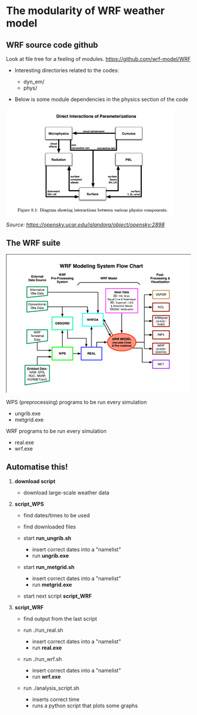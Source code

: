 # The modularity of WRF weather model


## WRF source code github

Look at file tree for a feeling of modules. <https://github.com/wrf-model/WRF>

- Interesting directories related to the codes:
    - dyn_em/
    - phys/

- Below is some module dependencies in the physics section of the code

![image](img/wrf-physics.PNG)

*Source: <https://opensky.ucar.edu/islandora/object/opensky:2898>*

## The WRF suite

![image](img/WRF-flowchart.png)

WPS (preprocessing) programs to be run every simulation
- ungrib.exe
- metgrid.exe

WRF programs to be run every simulation
- real.exe
- wrf.exe



## Automatise this!

1. **download script**

    - download large-scale weather data

1. **script_WPS**

   - find dates/times to be used
   
   - find downloaded files

   - start **run_ungrib.sh**
      - insert correct dates into a "namelist"
      - run **ungrib.exe**
      
    - start **run_metgrid.sh**
      - insert correct dates into a "namelist"
      - run **metgrid.exe**

   - start next script **script_WRF**
   
1. **script_WRF**

   - find output from the last script
   
   - run ./run_real.sh
      - insert correct dates into a "namelist"
      - run **real.exe**

   - run ./run_wrf.sh
      - insert correct dates into a "namelist"
      - run **wrf.exe**

   - run ./analysis_script.sh
      - inserts correct time
      - runs a python script that plots some graphs
     
     

